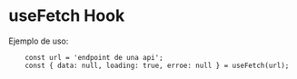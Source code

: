 # useFetch Hook

Ejemplo de uso:
```
    const url = 'endpoint de una api';
    const { data: null, loading: true, erroe: null } = useFetch(url);
```
